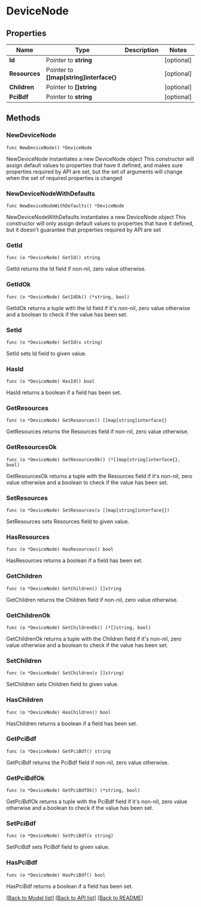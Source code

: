 # DeviceNode

## Properties

Name | Type | Description | Notes
------------ | ------------- | ------------- | -------------
**Id** | Pointer to **string** |  | [optional] 
**Resources** | Pointer to **[]map[string]interface{}** |  | [optional] 
**Children** | Pointer to **[]string** |  | [optional] 
**PciBdf** | Pointer to **string** |  | [optional] 

## Methods

### NewDeviceNode

`func NewDeviceNode() *DeviceNode`

NewDeviceNode instantiates a new DeviceNode object
This constructor will assign default values to properties that have it defined,
and makes sure properties required by API are set, but the set of arguments
will change when the set of required properties is changed

### NewDeviceNodeWithDefaults

`func NewDeviceNodeWithDefaults() *DeviceNode`

NewDeviceNodeWithDefaults instantiates a new DeviceNode object
This constructor will only assign default values to properties that have it defined,
but it doesn't guarantee that properties required by API are set

### GetId

`func (o *DeviceNode) GetId() string`

GetId returns the Id field if non-nil, zero value otherwise.

### GetIdOk

`func (o *DeviceNode) GetIdOk() (*string, bool)`

GetIdOk returns a tuple with the Id field if it's non-nil, zero value otherwise
and a boolean to check if the value has been set.

### SetId

`func (o *DeviceNode) SetId(v string)`

SetId sets Id field to given value.

### HasId

`func (o *DeviceNode) HasId() bool`

HasId returns a boolean if a field has been set.

### GetResources

`func (o *DeviceNode) GetResources() []map[string]interface{}`

GetResources returns the Resources field if non-nil, zero value otherwise.

### GetResourcesOk

`func (o *DeviceNode) GetResourcesOk() (*[]map[string]interface{}, bool)`

GetResourcesOk returns a tuple with the Resources field if it's non-nil, zero value otherwise
and a boolean to check if the value has been set.

### SetResources

`func (o *DeviceNode) SetResources(v []map[string]interface{})`

SetResources sets Resources field to given value.

### HasResources

`func (o *DeviceNode) HasResources() bool`

HasResources returns a boolean if a field has been set.

### GetChildren

`func (o *DeviceNode) GetChildren() []string`

GetChildren returns the Children field if non-nil, zero value otherwise.

### GetChildrenOk

`func (o *DeviceNode) GetChildrenOk() (*[]string, bool)`

GetChildrenOk returns a tuple with the Children field if it's non-nil, zero value otherwise
and a boolean to check if the value has been set.

### SetChildren

`func (o *DeviceNode) SetChildren(v []string)`

SetChildren sets Children field to given value.

### HasChildren

`func (o *DeviceNode) HasChildren() bool`

HasChildren returns a boolean if a field has been set.

### GetPciBdf

`func (o *DeviceNode) GetPciBdf() string`

GetPciBdf returns the PciBdf field if non-nil, zero value otherwise.

### GetPciBdfOk

`func (o *DeviceNode) GetPciBdfOk() (*string, bool)`

GetPciBdfOk returns a tuple with the PciBdf field if it's non-nil, zero value otherwise
and a boolean to check if the value has been set.

### SetPciBdf

`func (o *DeviceNode) SetPciBdf(v string)`

SetPciBdf sets PciBdf field to given value.

### HasPciBdf

`func (o *DeviceNode) HasPciBdf() bool`

HasPciBdf returns a boolean if a field has been set.


[[Back to Model list]](../README.md#documentation-for-models) [[Back to API list]](../README.md#documentation-for-api-endpoints) [[Back to README]](../README.md)


